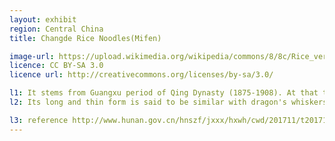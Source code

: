 ```yaml
---
layout: exhibit
region: Central China
title: Changde Rice Noodles(Mifen)

image-url: https://upload.wikimedia.org/wikipedia/commons/8/8c/Rice_vermicelli_2.jpg
licence: CC BY-SA 3.0
licence url: http://creativecommons.org/licenses/by-sa/3.0/

l1: It stems from Guangxu period of Qing Dynasty (1875-1908). At that time, rice noodle was precious. People only tasted it when celebrating festivals.
l2: Its long and thin form is said to be similar with dragon's whiskers, which serves as a symbol of happiness and auspiciousness.

l3: reference http://www.hunan.gov.cn/hnszf/jxxx/hxwh/cwd/201711/t20171111_4685397.html
---
```

